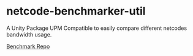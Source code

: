 # netcode-benchmarker-util

A Unity Package UPM Compatible to easily compare different netcodes bandwidth usage.

[Benchmark Repo](https://github.com/StinkySteak/unity-netcode-benchmark)
